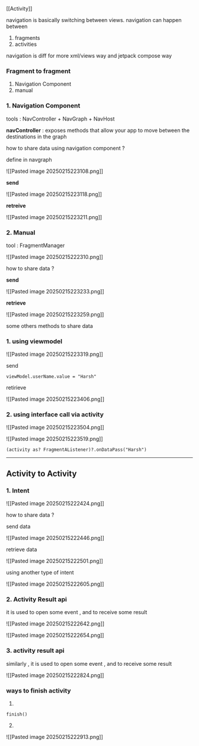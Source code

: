 
[[Activity]] 

navigation is basically switching between views.
navigation can happen between 
1. fragments 
2. activities

navigation is diff for more xml/views way and jetpack compose way 

### **Fragment to fragment**
1. Navigation Component 
2. manual 

### **1. Navigation Component**

tools : NavController + NavGraph  + NavHost

**navController** : exposes methods that allow your app to move between the destinations in the graph

how to share data using navigation component ?

define in navgraph

![[Pasted image 20250215223108.png]]

**send**

![[Pasted image 20250215223118.png]]

**retreive** 

![[Pasted image 20250215223211.png]]


### **2. Manual**

tool : FragmentManager

![[Pasted image 20250215222310.png]]

how to share data ? 

**send**

![[Pasted image 20250215223233.png]]

**retrieve**

![[Pasted image 20250215223259.png]]



some others methods to share data 

### **1. using viewmodel** 

![[Pasted image 20250215223319.png]]

send 

```
viewModel.userName.value = "Harsh"
```

retirieve 

![[Pasted image 20250215223406.png]]


### **2. using interface call via activity** 

![[Pasted image 20250215223504.png]]

![[Pasted image 20250215223519.png]]

```
(activity as? FragmentAListener)?.onDataPass("Harsh")
```



---

## **Activity to Activity** 


### **1. Intent** 

![[Pasted image 20250215222424.png]]

how to share data ?

send data

![[Pasted image 20250215222446.png]]

retrieve data

![[Pasted image 20250215222501.png]]


using another type of intent 

![[Pasted image 20250215222605.png]]

### **2. Activity Result api**

it is used to open some event , and to receive some result 

![[Pasted image 20250215222642.png]]
 
![[Pasted image 20250215222654.png]]


### **3. activity result api** 

similarly , it is used to open some event , and to receive some result 

![[Pasted image 20250215222824.png]]

### **ways to finish activity** 


1. 
```
finish()
```

2. 
![[Pasted image 20250215222913.png]]
